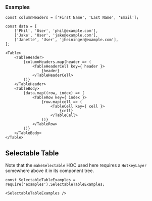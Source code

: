 ### Examples

```
const columnHeaders = ['First Name', 'Last Name', 'Email'];

const data = [
    ['Phil', 'User', 'phil@example.com'],
    ['Jake', 'User', 'jake@example.com'],
    ['Janette', 'User', 'jheininger@example.com'],
];

<Table>
    <TableHeader>
        {columnHeaders.map(header => (
            <TableHeaderCell key={ header }>
                {header}
            </TableHeaderCell>
        ))}
    </TableHeader>
    <TableBody>
        {data.map((row, index) => (
            <TableRow key={ index }>
                {row.map(cell => (
                    <TableCell key={ cell }>
                        {cell}
                    </TableCell>
                ))}
            </TableRow>
        ))}
    </TableBody>
</Table>
```

## Selectable Table

Note that the `makeSelectable` HOC used here requires a `HotkeyLayer` somewhere above it in its component tree.

```
const SelectableTableExamples = require('examples').SelectableTableExamples;

<SelectableTableExamples />
```
